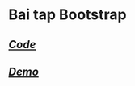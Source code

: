 # Bai tap Bootstrap

## [*Code*](https://github.com/snsar/laptrinhwed/blob/main/bootstrap/index.html)

## [*Demo*](https://snsar.github.io/laptrinhwed/bootstrap)

